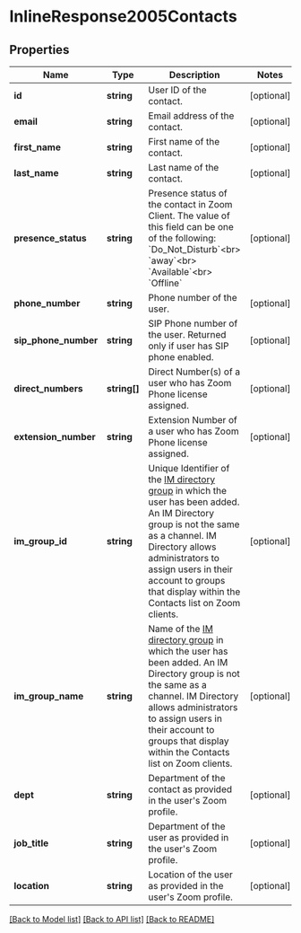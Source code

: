 # InlineResponse2005Contacts

## Properties
Name | Type | Description | Notes
------------ | ------------- | ------------- | -------------
**id** | **string** | User ID of the contact. | [optional] 
**email** | **string** | Email address of the contact. | [optional] 
**first_name** | **string** | First name of the contact. | [optional] 
**last_name** | **string** | Last name of the contact. | [optional] 
**presence_status** | **string** | Presence status of the contact in Zoom Client. The value of this field can be one of the following: &#x60;Do_Not_Disturb&#x60;&lt;br&gt; &#x60;away&#x60;&lt;br&gt; &#x60;Available&#x60;&lt;br&gt; &#x60;Offline&#x60; | [optional] 
**phone_number** | **string** | Phone number of the user. | [optional] 
**sip_phone_number** | **string** | SIP Phone number of the user. Returned only if user has SIP phone enabled. | [optional] 
**direct_numbers** | **string[]** | Direct Number(s) of a user who has Zoom Phone license assigned. | [optional] 
**extension_number** | **string** | Extension Number of a user who has Zoom Phone license assigned. | [optional] 
**im_group_id** | **string** | Unique Identifier of the [IM directory group](https://support.zoom.us/hc/en-us/articles/203749815-IM-Management) in which the user has been added. An IM Directory group is not the same as a channel. IM Directory allows administrators to assign users in their account to groups that display within the Contacts list on Zoom clients. | [optional] 
**im_group_name** | **string** | Name of the [IM directory group](https://support.zoom.us/hc/en-us/articles/203749815-IM-Management) in which the user has been added. An IM Directory group is not the same as a channel. IM Directory allows administrators to assign users in their account to groups that display within the Contacts list on Zoom clients. | [optional] 
**dept** | **string** | Department of the contact as provided in the user&#39;s Zoom profile. | [optional] 
**job_title** | **string** | Department of the user as provided in the user&#39;s Zoom profile. | [optional] 
**location** | **string** | Location of the user as provided in the user&#39;s Zoom profile. | [optional] 

[[Back to Model list]](../README.md#documentation-for-models) [[Back to API list]](../README.md#documentation-for-api-endpoints) [[Back to README]](../README.md)


